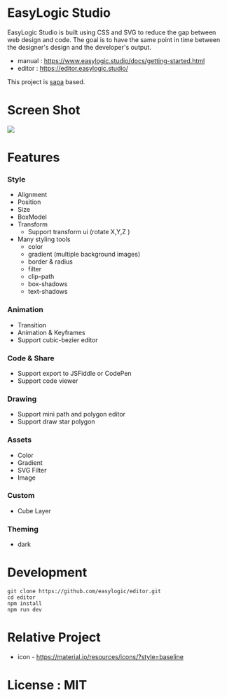 # EasyLogic Studio


EasyLogic Studio is built using CSS and SVG to reduce the gap between web design and code. The goal is to have the same point in time between the designer's design and the developer's output.


* manual : https://www.easylogic.studio/docs/getting-started.html
* editor : https://editor.easylogic.studio/


This project is [sapa](https://github.com/easylogic/sapa) based. 

# Screen Shot 

<img src='https://www.easylogic.studio/images/editor.png' />


# Features 

### Style

* Alignment 
* Position 
* Size 
* BoxModel 
* Transform 
  * Support transform ui  (rotate X,Y,Z )
* Many styling tools 
  * color
  * gradient (multiple background images)
  * border & radius 
  * filter
  * clip-path
  * box-shadows 
  * text-shadows 


### Animation 
* Transition 
* Animation & Keyframes 
* Support cubic-bezier editor 

### Code & Share 
* Support export to JSFiddle or CodePen 
* Support code viewer  

### Drawing 
* Support mini path and polygon editor 
* Support draw star polygon 

### Assets 
* Color
* Gradient
* SVG Filter 
* Image 

### Custom
* Cube Layer 

### Theming  
* dark


# Development 

```
git clone https://github.com/easylogic/editor.git
cd editor
npm install 
npm run dev 
```

# Relative Project 

* icon - https://material.io/resources/icons/?style=baseline


# License : MIT
